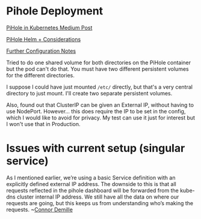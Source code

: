 # Pihole Deployment

[PiHole in Kubernetes Medium Post](https://subtlepseudonym.medium.com/pi-hole-on-kubernetes-87fc8cdeeb2e)

[PiHole Helm + Considerations](https://cdcloudlogix.com/pihole-docker-and-kubernetes-simple-guide/)

[Further Configuration Notes](https://www.technicallywizardry.com/pihole-docker-kubernetes/)

Tried to do one shared volume for both directories on the PiHole container but the pod can't do that. You must have two different persistent volumes for the different directories.

I suppose I could have just mounted `/etc/` directly, but that's a very central directory to just mount. I'll create two separate persistent volumes.

Also, found out that ClusterIP can be given an External IP, without having to use NodePort. However... this does require the IP to be set in the config, which I would like to avoid for privacy. My test can use it just for interest but I won't use that in Production.

# Issues with current setup (singular service)
As I mentioned earlier, we’re using a basic Service definition with an explicitly defined external IP address. The downside to this is that all requests reflected in the pihole dashboard will be forwarded from the kube-dns cluster internal IP address. We still have all the data on where our requests are going, but this keeps us from understanding who’s making the requests. ~[Connor Demille](https://subtlepseudonym.medium.com/pi-hole-on-kubernetes-87fc8cdeeb2e)

